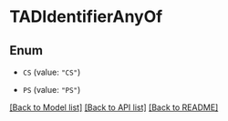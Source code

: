 # TADIdentifierAnyOf

## Enum


* `CS` (value: `"CS"`)

* `PS` (value: `"PS"`)


[[Back to Model list]](../README.md#documentation-for-models) [[Back to API list]](../README.md#documentation-for-api-endpoints) [[Back to README]](../README.md)


